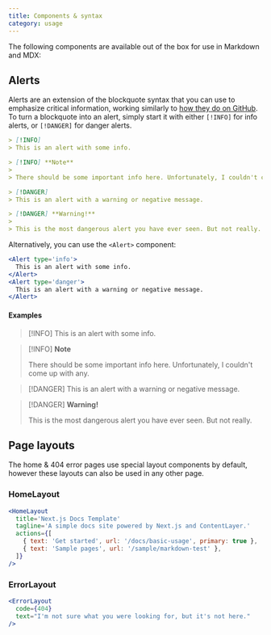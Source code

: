```yaml
---
title: Components & syntax
category: usage
---
```


The following components are available out of the box for use in Markdown and MDX:

## Alerts

Alerts are an extension of the blockquote syntax that you can use to emphasize critical information, working similarly to [how they do on GitHub](https://docs.github.com/en/get-started/writing-on-github/getting-started-with-writing-and-formatting-on-github/basic-writing-and-formatting-syntax#alerts). To turn a blockquote into an alert, simply start it with either `[!INFO]` for info alerts, or `[!DANGER]` for danger alerts.

```md
> [!INFO]
> This is an alert with some info.

> [!INFO] **Note**
>
> There should be some important info here. Unfortunately, I couldn't come up with any.

> [!DANGER]
> This is an alert with a warning or negative message.

> [!DANGER] **Warning!**
>
> This is the most dangerous alert you have ever seen. But not really.
```

Alternatively, you can use the `<Alert>` component:

```jsx
<Alert type='info'>
  This is an alert with some info.
</Alert>
<Alert type='danger'>
  This is an alert with a warning or negative message.
</Alert>
```

#### Examples

> [!INFO]
> This is an alert with some info.

> [!INFO] **Note**
>
> There should be some important info here. Unfortunately, I couldn't come up with any.

> [!DANGER]
> This is an alert with a warning or negative message.

> [!DANGER] **Warning!**
>
> This is the most dangerous alert you have ever seen. But not really.

## Page layouts

The home & 404 error pages use special layout components by default, however these layouts can also be used in any other page.

### HomeLayout

```jsx
<HomeLayout
  title='Next.js Docs Template'
  tagline='A simple docs site powered by Next.js and ContentLayer.'
  actions={[
    { text: 'Get started', url: '/docs/basic-usage', primary: true },
    { text: 'Sample pages', url: '/sample/markdown-test' },
  ]}
/>
```

### ErrorLayout

```jsx
<ErrorLayout
  code={404}
  text="I'm not sure what you were looking for, but it's not here."
/>
```
